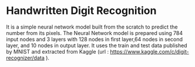 # Handwritten Digit Recognition
It is a simple neural network model built from the scratch to predict the number from its pixels.
The Neural Network model is prepared using 784 input nodes and 3 layers with 128 nodes in first layer,64 nodes in second layer, and 10 nodes in output layer.
It uses the train and test data published by MNIST and extracted from Kaggle (url : https://www.kaggle.com/c/digit-recognizer/data ).



